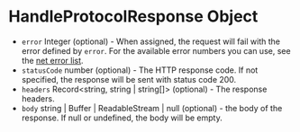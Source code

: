 # HandleProtocolResponse Object

* `error` Integer (optional) - When assigned, the request will fail with the
  error defined by `error`. For the available error numbers you can use, see
  the [net error list][net-error].
* `statusCode` number (optional) - The HTTP response code. If not specified,
  the response will be sent with status code 200.
* `headers` Record<string, string | string[]> (optional) - The response headers.
* `body` string | Buffer | ReadableStream | null (optional) - the body of the
  response. If null or undefined, the body will be empty.

[net-error]: https://source.chromium.org/chromium/chromium/src/+/main:net/base/net_error_list.h
